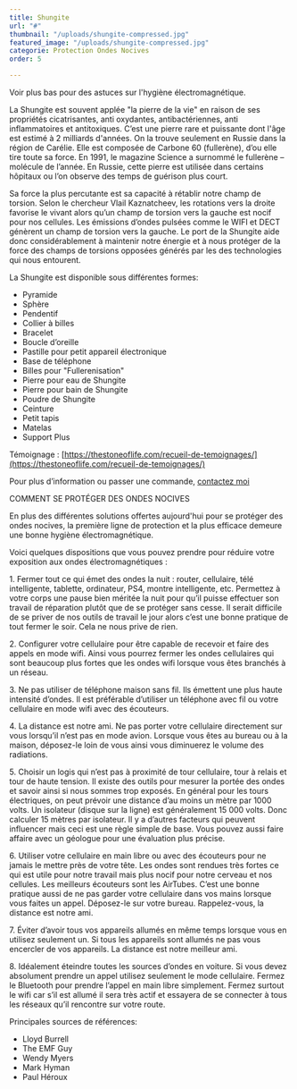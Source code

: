 ```yaml
---
title: Shungite
url: "#"
thumbnail: "/uploads/shungite-compressed.jpg"
featured_image: "/uploads/shungite-compressed.jpg"
categorie: Protection Ondes Nocives
order: 5

---
```

Voir plus bas pour des astuces sur l'hygiène électromagnétique.

La Shungite est souvent applée "la pierre de la vie" en raison de ses propriétés cicatrisantes, anti oxydantes, antibactériennes, anti inflammatoires et antitoxiques. C’est une pierre rare et puissante dont l'âge est estimé à 2 milliards d'années. On la trouve seulement en Russie dans la région de Carélie. Elle est composée de Carbone 60 (fullerène), d’ou elle tire toute sa force. En 1991, le magazine Science a surnommé le fullerène – molécule de l’année. En Russie, cette pierre est utilisée dans certains hôpitaux ou l’on observe des temps de guérison plus court.

Sa force la plus percutante est sa capacité à rétablir notre champ de torsion. Selon le chercheur Vlail Kaznatcheev, les rotations vers la droite favorise le vivant alors qu’un champ de torsion vers la gauche est nocif pour nos cellules. Les émissions d’ondes pulsées comme le WIFI et DECT génèrent un champ de torsion vers la gauche. Le port de la Shungite aide donc considérablement à maintenir notre énergie et à nous protéger de la force des champs de torsions opposées générés par les des technologies qui nous entourent.

La Shungite est disponible sous différentes formes:

* Pyramide
* Sphère
* Pendentif
* Collier à billes
* Bracelet
* Boucle d’oreille
* Pastille pour petit appareil électronique
* Base de téléphone
* Billes pour "Fullerenisation"
* Pierre pour eau de Shungite
* Pierre pour bain de Shungite
* Poudre de Shungite
* Ceinture
* Petit tapis
* Matelas
* Support Plus

Témoignage : [https://thestoneoflife.com/recueil-de-temoignages/](https://thestoneoflife.com/recueil-de-temoignages/)

Pour plus d’information ou passer une commande, [contactez moi](/contact)

COMMENT SE PROTÉGER DES ONDES NOCIVES

En plus des différentes solutions offertes aujourd'hui pour se protéger des ondes nocives, la première ligne de protection et la plus efficace demeure une bonne hygiène électromagnétique.

Voici quelques dispositions que vous pouvez prendre pour réduire votre exposition aux ondes électromagnétiques :

1\. Fermer tout ce qui émet des ondes la nuit : router, cellulaire, télé intelligente, tablette, ordinateur, PS4, montre intelligente, etc. Permettez à votre corps une pause bien méritée la nuit pour qu’il puisse effectuer son travail de réparation plutôt que de se protéger sans cesse. Il serait difficile de se priver de nos outils de travail le jour alors c’est une bonne pratique de tout fermer le soir. Cela ne nous prive de rien.

2\. Configurer votre cellulaire pour être capable de recevoir et faire des appels en mode wifi. Ainsi vous pourrez fermer les ondes cellulaires qui sont beaucoup plus fortes que les ondes wifi lorsque vous êtes branchés à un réseau.

3\. Ne pas utiliser de téléphone maison sans fil. Ils émettent une plus haute intensité d’ondes. Il est préférable d’utiliser un téléphone avec fil ou votre cellulaire en mode wifi avec des écouteurs.

4\. La distance est notre ami. Ne pas porter votre cellulaire directement sur vous lorsqu’il n’est pas en mode avion. Lorsque vous êtes au bureau ou à la maison, déposez-le loin de vous ainsi vous diminuerez le volume des radiations.

5\. Choisir un logis qui n’est pas à proximité de tour cellulaire, tour à relais et tour de haute tension. Il existe des outils pour mesurer la portée des ondes et savoir ainsi si nous sommes trop exposés. En général pour les tours électriques, on peut prévoir une distance d’au moins un mètre par 1000 volts. Un isolateur (disque sur la ligne) est généralement 15 000 volts. Donc calculer 15 mètres par isolateur. Il y a d’autres facteurs qui peuvent influencer mais ceci est une règle simple de base. Vous pouvez aussi faire affaire avec un géologue pour une évaluation plus précise.

6\. Utiliser votre cellulaire en main libre ou avec des écouteurs pour ne jamais le mettre près de votre tête. Les ondes sont rendues très fortes ce qui est utile pour notre travail mais plus nocif pour notre cerveau et nos cellules. Les meilleurs écouteurs sont les AirTubes. C’est une bonne pratique aussi de ne pas garder votre cellulaire dans vos mains lorsque vous faites un appel. Déposez-le sur votre bureau. Rappelez-vous, la distance est notre ami.

7\. Éviter d’avoir tous vos appareils allumés en même temps lorsque vous en utilisez seulement un. Si tous les appareils sont allumés ne pas vous encercler de vos appareils. La distance est notre meilleur ami.

8\. Idéalement éteindre toutes les sources d’ondes en voiture. Si vous devez absolument prendre un appel utilisez seulement le mode cellulaire. Fermez le Bluetooth pour prendre l’appel en main libre simplement. Fermez surtout le wifi car s’il est allumé il sera très actif et essayera de se connecter à tous les réseaux qu’il rencontre sur votre route.

Principales sources de références:

* Lloyd Burrell
* The EMF Guy
* Wendy Myers
* Mark Hyman
* Paul Héroux